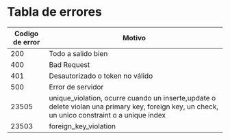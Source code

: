 # Tabla de errores

| Codigo de error | Motivo
|---|---|
200 | Todo a salido bien
400 | Bad Request
401 | Desautorizado o token no válido
500 | Error de servidor
23505 | unique_violation, ocurre cuando un inserte,update o delete violan una primary key, foreign key, un check, un unico constraint o a unique index
23503 | foreign_key_violation